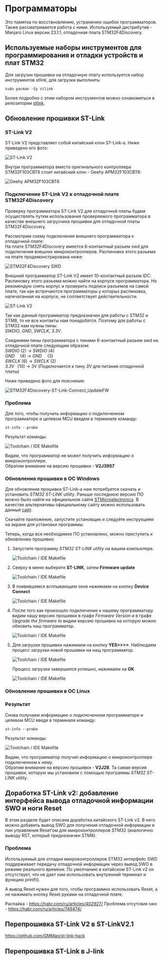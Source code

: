 # Программаторы

Это памятка по восстановлению, устранению ошибок программаторов. Также рассматривается работа с ними.
Используемый дистрибутив - Manjaro Linux версии 23.1.1, отладочная плата STM32F4Discovery.

## Используемые наборы инструментов для программирования и отладки устройств и плат STM32
Для загрузки прошивки на отладочную плату используется набор инструментов *stlink*, для загрузки выполнить:
```
sudo pacman -Sy stlink
```
Более подробно с этим набором инструментов можно ознакомиться в репозитории [stlink](https://github.com/stlink-org/stlink/tree/testing).

## Обновление прошивки ST-Link

### ST-Link V2
ST-Link V2 представляет собой китайский клон ST-Link-а. Ниже приведено его фото:

![ST-Link V2](srcImg/ST-Link-V2_updateFW.jpg)

Внутри программатора вместо оригинального контроллера STM32F103CBT6 стоит китайский клон - Geehy APM32F103CBT6: 

![Geehy APM32F103CBT6](srcImg/ST-Link-V2-chip_updateFW.jpg)


### Подключение ST-Link V2 к отладочной плате STM32F4Discovery
Проверку программатора ST-Link V2 для отладочной платы будем осуществлять путем использования проверяемого программатора в качестве внешнего загрузчика прошивки для отладочной платы STM32F4Discovery.

Рассмотрим схему подключения внешнего программатора к отладочной плате:\
На плате STM32F4Discovery имеется 6-контактный разъем swd для подключения внешних микроконтроллеров. Распиновка этого разъема на плате продемонстрирована ниже:

![STM32F4Discovery SWD](srcImg/STM32F4Discovery-SWD_updateFW.jpg)

Внешний программатор ST-Link V2 имеет 10-контактный разъем IDC. Распиновку этого разъема можно найти на корпусе программатора. Но рекомендую снять корпус и проверить подписи разъемов на самой плате, так как встречаются программаторы у которых распиновка, напечатанная на корпусе, не соответствует действительности.

![ST-Link V2](srcImg/ST_Link-V2-pinout_updateFW.jpg)

Так как данный программатор предназначен для работы с STM32 и STM8, то не все контакты нам понадобятся. Поэтому для работы с STM32 нам нужны пины:\
*SWDIO*, *GND*, *SWCLK*, *3.3V*.

Соединяем пины программатора с пинами 6-контактный разъем swd на отладочной плате следующим образом:\
*SWDIO* (2) -> *SWDIO* (4)\
*GND* ⠀ (4) -> *GND* ⠀ (3)\
*SWCLK* (6) -> *SWCLK* (2)\
*3.3V*⠀(10) -> *3V* (Подключается к пину *3V* для питания отладочной платы)

Ниже приведено фото для пояснения:

![STM32F4Discovery-ST-Link-Connect_UpdateFW](srcImg/STM32F4Discovery-ST-Link-Connect_UpdateFW.jpg)


### Проблема
Для того, чтобы получить информацию о подключенном программаторе и целевом MCU введем в терминале команду:
```Console
st-info --probe
```
Результат команды:

![Toolchain / IDE Makefile](srcImg/st-info--probe_Fail.png)

Видим, что программатор не может получить информацию о микроконтроллере.\
Обратим внимание на версию прошивки - **V2J39S7**

### Обновление прошивки в ОС Windows

Для обновления прошивки ST-Link-а нам потребуется скачать и установить *STM32 ST-LINK utility*. Раньше последнюю версию ПО можно было найти на официальном сайте [STMicroelectronics](https://www.st.com/en/development-tools/stsw-link004.html). В качестве альтернативы официальному сайту можно использовать данный [сайт](https://stm32-st-link-utility.software.informer.com/versions/).

Скачайте приложение, запустите установщик и следуйте инструкциям на экране для установки программы.

Теперь, когда все необходимое ПО установлено, можно приступить к обновлению прошивки:

1. Запустите программу *STM32 ST-LINK utility* на вашем компьютере.

    ![Toolchain / IDE Makefile](srcImg/STM32-ST_Link-Utility_updateFW.jpg)

2.  Сверху в меню выберите **ST-LINK**, затем **Firmware update**

    ![Toolchain / IDE Makefile](srcImg/STM32-ST_Link-Utility-FW-Update_updateFW.jpg)

3. В появившемся всплывающем окне нажимаем на кнопку **Device Connect**

    ![Toolchain / IDE Makefile](srcImg/ST-Update-ConnectDevice_updateFW.jpg)

4. После того как произошло подключение к нашему программатору видим нашу версию прошивки в графе *Firmware Version* и в графе *Upgrade the firmware to* видим версию прошивки на которую можно обновить наш программатор.

    ![Toolchain / IDE Makefile](srcImg/ST-Update-FW-Version_updateFW.jpg)

5. Для загрузки прошивки нажимаем на кнопку **YES>>>>**. Наблюдаем процесс загрузки новой прошивки на нащ программатор.

    ![Toolchain / IDE Makefile](srcImg/ST-Update-UpgradeSuccess_updateFW.jpg)

    Процесс загрузки завершился успешно, нажимаем на **OK**

    ![Toolchain / IDE Makefile](srcImg/ST-Update-Upgrade_updateFW.jpg)

### Обновление прошивки в ОС Linux

### Результат 

Cнова получаем информацию о подключенном программаторе и целевом MCU введя в терминале команду:
```Console
st-info --probe
```
Результат команды:

![Toolchain / IDE Makefile](srcImg/st-info--probe_Success.png)

Видим, что программатор получил информацию о микроконтроллере подключенном к нему.\
Обратим внимание на версию прошивки - **V2J28**. Та самая версия прошивки, которую мы установили с помощью программы *STM32 ST-LINK utility*.


## Доработка ST-Link v2: добавление интерфейса вывода отладочной информации SWO и ноги Reset

В этом разделе будет описана доработка китайского ST-Link v2. В него можно добавить вывод SWO для получения отладочной информации и пин управления Reset’ом для микроконтроллеров STM32 (аналогично выводу RST, который предназначен STM8).

### Проблема 

Используемый для отладки микроконтроллеров STM32 интерфейс SWD поддерживает передачу отладочной информации через вывод SWO в режиме реального времени. По умолчанию в китайском ST-Link v2 он отсутствует, что не дает нам использовать внутренний терминал и функцию printf().  

А вывод Reset нужен для того, чтобы программно использовать Reset, а не нажимать кнопку Reset руками на отладочной плате.



Распайка - https://habr.com/ru/articles/402927/
Проблема отсутсвия swo - https://habr.com/ru/articles/749474/

## Перепрошивка ST-Link V2 в ST-LinkV2.1

https://github.com/GMMan/st-link-hack


## Перепрошивка ST-Link в J-link

